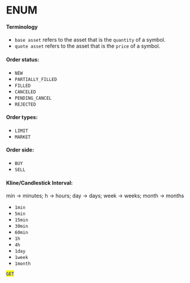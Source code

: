 # ENUM

#### **Terminology**

* `base asset` refers to the asset that is the `quantity` of a symbol.
* `quote asset` refers to the asset that is the `price` of a symbol.

#### **Order status:**

* `NEW`&#x20;
* `PARTIALLY_FILLED` &#x20;
* `FILLED` &#x20;
* `CANCELED` &#x20;
* `PENDING_CANCEL`&#x20;
* `REJECTED`&#x20;

#### **Order types:**

* `LIMIT`
* `MARKET`&#x20;

#### **Order side:**

* `BUY`&#x20;
* `SELL`&#x20;

#### **Kline/Candlestick Interval:**

min -> minutes; h -> hours; day -> days; week -> weeks; month -> months

* `1min`
* `5min`
* `15min`
* `30min`
* `60min`
* `1h`
* `4h`
* `1day`
* `1week`
* `1month`

<mark style="color:blue;">`GET`</mark>&#x20;
